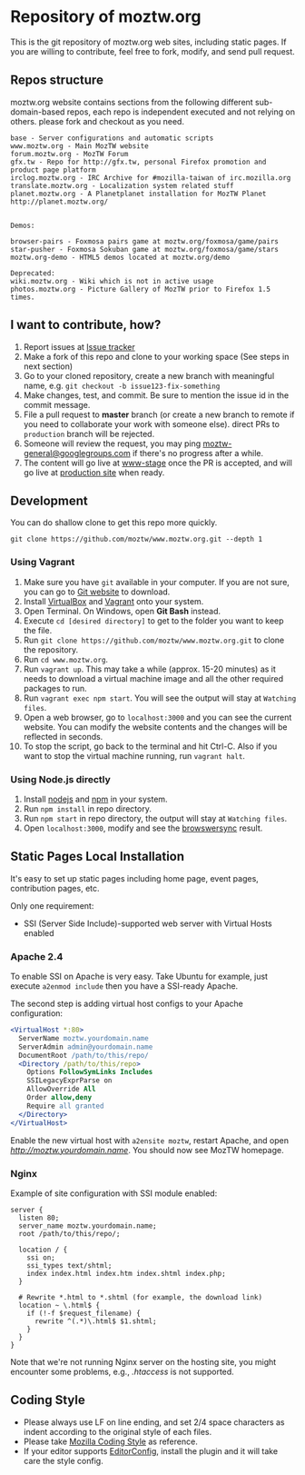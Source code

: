 # Repository of moztw.org

This is the git repository of moztw.org web sites, including static pages. If you are willing to contribute, feel free to fork, modify, and send pull request.

## Repos structure

moztw.org website contains sections from the following different sub-domain-based repos,
each repo is independent executed and not relying on others.
please fork and checkout as you need.

    base - Server configurations and automatic scripts
    www.moztw.org - Main MozTW website
    forum.moztw.org - MozTW Forum
    gfx.tw - Repo for http://gfx.tw, personal Firefox promotion and product page platform
    irclog.moztw.org - IRC Archive for #mozilla-taiwan of irc.mozilla.org
    translate.moztw.org - Localization system related stuff
    planet.moztw.org - A Planetplanet installation for MozTW Planet http://planet.moztw.org/


    Demos:

    browser-pairs - Foxmosa pairs game at moztw.org/foxmosa/game/pairs
    star-pusher - Foxmosa Sokuban game at moztw.org/foxmosa/game/stars
    moztw.org-demo - HTML5 demos located at moztw.org/demo

    Deprecated:
    wiki.moztw.org - Wiki which is not in active usage
    photos.moztw.org - Picture Gallery of MozTW prior to Firefox 1.5 times.

## I want to contribute, how?
1. Report issues at [Issue tracker](https://github.com/moztw/www.moztw.org/issues)
2. Make a fork of this repo and clone to your working space (See steps in next section)
3. Go to your cloned repository, create a new branch with meaningful name, e.g. `git checkout -b issue123-fix-something`
4. Make changes, test, and commit. Be sure to mention the issue id in the commit message.
5. File a pull request to **master** branch (or create a new branch to remote if you need to collaborate your work with someone else). direct PRs to `production` branch will be rejected.
6. Someone will review the request, you may ping moztw-general@googlegroups.com if there's no progress after a while.
7. The content will go live at [www-stage](http://www-stage.moztw.org) once the PR is accepted, and will go live at [production site](http://moztw.org) when ready.

## Development

You can do shallow clone to get this repo more quickly.

`git clone https://github.com/moztw/www.moztw.org.git --depth 1`

### Using Vagrant
1. Make sure you have `git` available in your computer. If you are not sure, you can go to [Git website](http://git-scm.com/download) to download.
2. Install [VirtualBox](https://www.virtualbox.org/wiki/Downloads) and [Vagrant](https://www.vagrantup.com/downloads.html) onto your system.
3. Open Terminal. On Windows, open **Git Bash** instead.
4. Execute `cd [desired directory]` to get to the folder you want to keep the file.
5. Run `git clone https://github.com/moztw/www.moztw.org.git` to clone the repository.
6. Run `cd www.moztw.org`.
7. Run `vagrant up`.
   This may take a while (approx. 15-20 minutes) as it needs to download a virtual machine image and all the other required packages to run.
8. Run `vagrant exec npm start`.
   You will see the output will stay at `Watching files`.
9. Open a web browser, go to `localhost:3000` and you can see the current website.
   You can modify the website contents and the changes will be reflected in seconds.
10. To stop the script, go back to the terminal and hit Ctrl-C.
   Also if you want to stop the virtual machine running, run `vagrant halt`.


### Using Node.js directly
1. Install [nodejs](http://nodejs.org/) and [npm](https://www.npmjs.org/) in your system.
2. Run `npm install` in repo directory.
3. Run `npm start` in repo directory, the output will stay at `Watching files`.
4. Open `localhost:3000`, modify and see the [browswersync](http://browsersync.io/) result.


## Static Pages Local Installation

It's easy to set up static pages including home page, event pages, contribution pages, etc.

Only one requirement:
* SSI (Server Side Include)-supported web server with Virtual Hosts enabled

### Apache 2.4

To enable SSI on Apache is very easy. Take Ubuntu for example, just execute `a2enmod include` then you have a SSI-ready Apache.

The second step is adding virtual host configs to your Apache configuration:

```apache
<VirtualHost *:80>
  ServerName moztw.yourdomain.name
  ServerAdmin admin@yourdomain.name
  DocumentRoot /path/to/this/repo/
  <Directory /path/to/this/repo>
    Options FollowSymLinks Includes
    SSILegacyExprParse on
    AllowOverride All
    Order allow,deny
    Require all granted
  </Directory>
</VirtualHost>
```

Enable the new virtual host with `a2ensite moztw`, restart Apache, and open *http://moztw.yourdomain.name*. You should now see MozTW homepage.

### Nginx

Example of site configuration with SSI module enabled:

```nginx
server {
  listen 80;
  server_name moztw.yourdomain.name;
  root /path/to/this/repo/;

  location / {
    ssi on;
    ssi_types text/shtml;
    index index.html index.htm index.shtml index.php;
  }

  # Rewrite *.html to *.shtml (for example, the download link)
  location ~ \.html$ {
    if (!-f $request_filename) {
      rewrite ^(.*)\.html$ $1.shtml;
    }
  }
}
```

Note that we're not running Nginx server on the hosting site, you might encounter some problems, e.g., _.htaccess_ is not supported.

## Coding Style
* Please always use LF on line ending, and set 2/4 space characters as indent according to the original style of each files.
* Please take [Mozilla Coding Style](https://developer.mozilla.org/en-US/docs/Mozilla_Coding_Style_Guide) as reference.
* If your editor supports [EditorConfig](http://editorconfig.org/), install the plugin and it will take care the style config.
